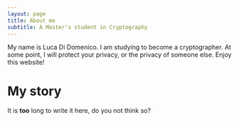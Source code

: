 ```yaml
---
layout: page
title: About me
subtitle: A Master's student in Cryptography
---
```


My name is Luca Di Domenico. I am studying to become a cryptographer. At some point, I will protect your privacy, or the privacy of someone else. Enjoy this website!

# My story

It is **too** long to write it here, do you not think so?
